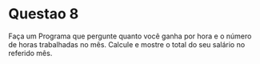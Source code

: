 # Questao 8

Faça um Programa que pergunte quanto você ganha por hora e o número de horas trabalhadas no mês. Calcule e mostre o total do seu salário no referido mês.
